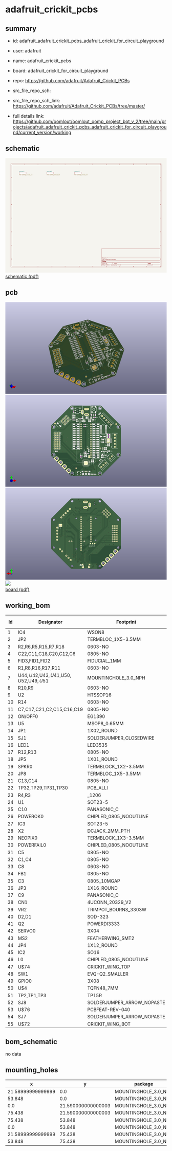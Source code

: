# adafruit_crickit_pcbs
 
## summary 
* id: adafruit_adafruit_crickit_pcbs_adafruit_crickit_for_circuit_playground
* user: adafruit
* name: adafruit_crickit_pcbs
* board: adafruit_crickit_for_circuit_playground
* repo: https://github.com/adafruit/Adafruit_Crickit_PCBs



* src_file_repo_sch: 
* src_file_repo_sch_link: https://github.com/adafruit/Adafruit_Crickit_PCBs/tree/master/
* full details link: https://github.com/oomlout/oomlout_oomp_project_bot_v_2/tree/main/projects/adafruit_adafruit_crickit_pcbs_adafruit_crickit_for_circuit_playground/current_version/working  

## schematic  
![](working_schematic_600.png)  
[schematic (pdf)](working_schematic.pdf)  

## pcb  
![](working_3d_600.png) 
![](working_3d_front_600.png)  
![](working_3d_back_600.png)  
![](working_600.png)  
[board (pdf)](working.pdf)  

## working_bom
| Id | Designator | Footprint | Quantity | Designation | Supplier and ref |  | None | 
| --- | --- | --- | --- | --- | --- | --- | --- | 
| 1 | IC4 | WSON8 | 1 | TPS259573 |  |  | [''] | 
| 2 | JP2 | TERMBLOC_1X5-3.5MM | 1 | 3.5mm |  |  | [''] | 
| 3 | R2,R6,R5,R15,R7,R18 | 0603-NO | 6 | 2.2K |  |  | [''] | 
| 4 | C22,C11,C18,C20,C12,C6 | 0805-NO | 6 | 0.1uF |  |  | [''] | 
| 5 | FID3,FID1,FID2 | FIDUCIAL_1MM | 3 | FIDUCIAL_1MM |  |  | [''] | 
| 6 | R1,R8,R16,R17,R11 | 0603-NO | 5 | 264K |  |  | [''] | 
| 7 | U$44,U$42,U$43,U$41,U$50,U$52,U$49,U$51 | MOUNTINGHOLE_3.0_NPH | 8 | MOUNTINGHOLE3.0_NPH |  |  | [''] | 
| 8 | R10,R9 | 0603-NO | 2 | 1Mohm |  |  | [''] | 
| 9 | U2 | HTSSOP16 | 1 | DRV8833PWPR |  |  | [''] | 
| 10 | R14 | 0603-NO | 1 | 510 |  |  | [''] | 
| 11 | C7,C17,C21,C2,C15,C16,C19 | 0805-NO | 7 | 10uF |  |  | [''] | 
| 12 | ON/OFF0 | EG1390 | 1 | MSS-22C01G2 |  |  | [''] | 
| 13 | U5 | MSOP8_0.65MM | 1 | PAM8302AASCR |  |  | [''] | 
| 14 | JP1 | 1X02_ROUND | 1 |  |  |  | [''] | 
| 15 | SJ1 | SOLDERJUMPER_CLOSEDWIRE | 1 |  |  |  | [''] | 
| 16 | LED1 | LED3535 | 1 | WS2812B3535 |  |  | [''] | 
| 17 | R12,R13 | 0805-NO | 2 | 100 |  |  | [''] | 
| 18 | JP5 | 1X01_ROUND | 1 |  |  |  | [''] | 
| 19 | SPKR0 | TERMBLOCK_1X2-3.5MM | 1 | 3.5mm |  |  | [''] | 
| 20 | JP8 | TERMBLOC_1X5-3.5MM | 1 | 5pin 3.5mm |  |  | [''] | 
| 21 | C13,C14 | 0805-NO | 2 | 1uF |  |  | [''] | 
| 22 | TP32,TP29,TP31,TP30 | PCB_ALLI | 4 | SEWTAPPCB_ALLIGATOR |  |  | [''] | 
| 23 | R4,R3 | _1206 | 2 | 0.2Ω |  |  | [''] | 
| 24 | U1 | SOT23-5 | 1 | mic5225-3.3 |  |  | [''] | 
| 25 | C10 | PANASONIC_C | 1 | 47uF+/16v |  |  | [''] | 
| 26 | POWEROK0 | CHIPLED_0805_NOOUTLINE | 1 | green |  |  | [''] | 
| 27 | IC3 | SOT23-5 | 1 | 74AHCT1G125DBV |  |  | [''] | 
| 28 | X2 | DCJACK_2MM_PTH | 1 | 2.1mm DC |  |  | [''] | 
| 29 | NEOPIX0 | TERMBLOCK_1X3-3.5MM | 1 | 3.5mm |  |  | [''] | 
| 30 | POWERFAIL0 | CHIPLED_0805_NOOUTLINE | 1 | red |  |  | [''] | 
| 31 | C5 | 0805-NO | 1 | 10µF |  |  | [''] | 
| 32 | C1,C4 | 0805-NO | 2 | 10µF/16V |  |  | [''] | 
| 33 | C8 | 0603-NO | 1 | DNP |  |  | [''] | 
| 34 | FB1 | 0805-NO | 1 | Ferrite |  |  | [''] | 
| 35 | C3 | 0805_10MGAP | 1 | 1uF |  |  | [''] | 
| 36 | JP3 | 1X16_ROUND | 1 |  |  |  | [''] | 
| 37 | C9 | PANASONIC_C | 1 | 47uF/16v |  |  | [''] | 
| 38 | CN1 | 4UCONN_20329_V2 | 1 | 4U#20329 |  |  | [''] | 
| 39 | VR2 | TRIMPOT_BOURNS_3303W | 1 | 10K trim |  |  | [''] | 
| 40 | D2,D1 | SOD-323 | 2 | 1N4148 |  |  | [''] | 
| 41 | Q2 | POWERDI3333 | 1 | AON7401 |  |  | [''] | 
| 42 | SERVO0 | 3X04 | 1 | 3x4 Male |  |  | [''] | 
| 43 | MS2 | FEATHERWING_SMT2 | 1 | FEATHERWING_SMTDUAL |  |  | [''] | 
| 44 | JP4 | 1X12_ROUND | 1 |  |  |  | [''] | 
| 45 | IC2 | SO16 | 1 | ULN2003AD |  |  | [''] | 
| 46 | L0 | CHIPLED_0805_NOOUTLINE | 1 | yellow |  |  | [''] | 
| 47 | U$74 | CRICKIT_WING_TOP | 1 |  |  |  | [''] | 
| 48 | SW1 | EVQ-Q2_SMALLER | 1 | EVQQ2 |  |  | [''] | 
| 49 | GPIO0 | 3X08 | 1 | 3x8 FEMALE |  |  | [''] | 
| 50 | U$4 | TQFN48_7MM | 1 | ATSAMD21G_QFN |  |  | [''] | 
| 51 | TP2,TP1,TP3 | TP15R | 3 | TPTP15R |  |  | [''] | 
| 52 | SJ8 | SOLDERJUMPER_ARROW_NOPASTE | 1 | ISENSEB |  |  | [''] | 
| 53 | U$76 | PCBFEAT-REV-040 | 1 |  |  |  | [''] | 
| 54 | SJ7 | SOLDERJUMPER_ARROW_NOPASTE | 1 | ISENSEA |  |  | [''] | 
| 55 | U$72 | CRICKIT_WING_BOT | 1 |  |  |  | [''] | 


## bom_schematic
no data

## mounting_holes
| x | y | package | value | ref | size | 
| --- | --- | --- | --- | --- | --- | 
| 21.58999999999999 | 0.0 | MOUNTINGHOLE_3.0_NPH | MOUNTINGHOLE3.0_NPH | U$41 | m3 | 
| 53.848 | 0.0 | MOUNTINGHOLE_3.0_NPH | MOUNTINGHOLE3.0_NPH | U$42 | m3 | 
| 0.0 | 21.590000000000003 | MOUNTINGHOLE_3.0_NPH | MOUNTINGHOLE3.0_NPH | U$43 | m3 | 
| 75.438 | 21.590000000000003 | MOUNTINGHOLE_3.0_NPH | MOUNTINGHOLE3.0_NPH | U$44 | m3 | 
| 75.438 | 53.848 | MOUNTINGHOLE_3.0_NPH | MOUNTINGHOLE3.0_NPH | U$49 | m3 | 
| 0.0 | 53.848 | MOUNTINGHOLE_3.0_NPH | MOUNTINGHOLE3.0_NPH | U$50 | m3 | 
| 21.58999999999999 | 75.438 | MOUNTINGHOLE_3.0_NPH | MOUNTINGHOLE3.0_NPH | U$51 | m3 | 
| 53.848 | 75.438 | MOUNTINGHOLE_3.0_NPH | MOUNTINGHOLE3.0_NPH | U$52 | m3 | 


